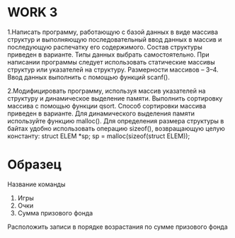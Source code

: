 # WORK 3
1.Написать программу, работающую с базой данных в виде массива структур и выполняющую последовательный ввод данных в массив и последующую распечатку его содержимого. 
Состав структуры приведен в варианте.
Типы данных выбрать самостоятельно.
При написании программы следует использовать статические массивы структур или указателей на структуру.
Размерности массивов – 3–4. 
Ввод данных выполнить с помощью функций scanf().

2.Модифицировать программу, используя массив указателей на структуру и динамическое выделение памяти. 
Выполнить сортировку массива с помощью функции qsort. 
Способ сортировки массива приведен в варианте.
Для динамического выделения памяти используйте функцию malloc().
Для определения размера структуры в байтах удобно использовать операцию sizeof(), возвращающую целую константу: 
	struct ELEM *sp; 
	sp = malloc(sizeof(struct ELEM));

# Образец
Название команды 

1. Игры 
2. Очки 
3. Сумма призового фонда 

Расположить записи в порядке возрастания по сумме призового фонда  

